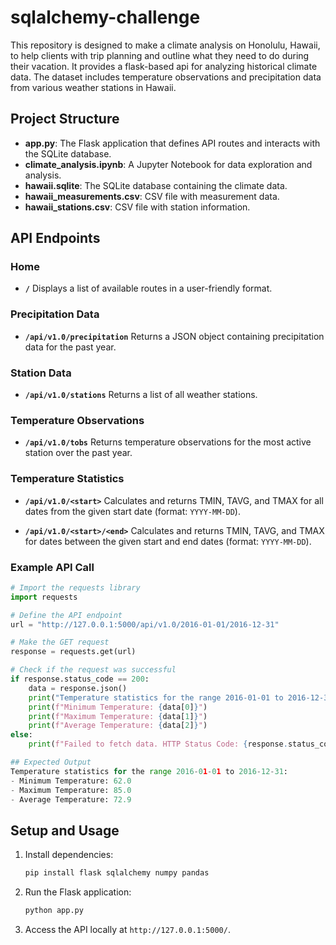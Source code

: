 # sqlalchemy-challenge

This repository is designed to make a climate analysis on Honolulu, Hawaii, to help clients with trip planning and outline what they need to do during their vacation. It provides a flask-based api for analyzing historical climate data. The dataset includes temperature observations and precipitation data from various weather stations in Hawaii.

## Project Structure
- **app.py**: The Flask application that defines API routes and interacts with the SQLite database.
- **climate_analysis.ipynb**: A Jupyter Notebook for data exploration and analysis.
- **hawaii.sqlite**: The SQLite database containing the climate data.
- **hawaii_measurements.csv**: CSV file with measurement data.
- **hawaii_stations.csv**: CSV file with station information.

## API Endpoints

### Home
- **`/`**
  Displays a list of available routes in a user-friendly format.

### Precipitation Data
- **`/api/v1.0/precipitation`**
  Returns a JSON object containing precipitation data for the past year.

### Station Data
- **`/api/v1.0/stations`**
  Returns a list of all weather stations.

### Temperature Observations
- **`/api/v1.0/tobs`**
  Returns temperature observations for the most active station over the past year.

### Temperature Statistics
- **`/api/v1.0/<start>`**
  Calculates and returns TMIN, TAVG, and TMAX for all dates from the given start date (format: `YYYY-MM-DD`).

- **`/api/v1.0/<start>/<end>`**
  Calculates and returns TMIN, TAVG, and TMAX for dates between the given start and end dates (format: `YYYY-MM-DD`).

### Example API Call
```python
# Import the requests library
import requests

# Define the API endpoint
url = "http://127.0.0.1:5000/api/v1.0/2016-01-01/2016-12-31"

# Make the GET request
response = requests.get(url)

# Check if the request was successful
if response.status_code == 200:
    data = response.json()
    print("Temperature statistics for the range 2016-01-01 to 2016-12-31:")
    print(f"Minimum Temperature: {data[0]}")
    print(f"Maximum Temperature: {data[1]}")
    print(f"Average Temperature: {data[2]}")
else:
    print(f"Failed to fetch data. HTTP Status Code: {response.status_code}")

## Expected Output
Temperature statistics for the range 2016-01-01 to 2016-12-31:
- Minimum Temperature: 62.0
- Maximum Temperature: 85.0
- Average Temperature: 72.9

```
## Setup and Usage
1. Install dependencies:
   ```bash
   pip install flask sqlalchemy numpy pandas
   ```
2. Run the Flask application:
   ```bash
   python app.py
   ```
3. Access the API locally at `http://127.0.0.1:5000/`.


